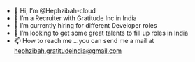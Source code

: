 - 👋 Hi, I’m @Hephzibah-cloud
- 👀 I’m a Recruiter with Gratitude Inc in India
- 🌱 I’m currently hiring for different Developer roles
- 💞️ I’m looking to get some great talents to fill up roles in India
- 📫 How to reach me ...you can send me a mail at hephzibah.gratitudeindia@gmail.com

<!---
Hephzibah-cloud/Hephzibah-cloud is a ✨ special ✨ repository because its `README.md` (this file) appears on your GitHub profile.
You can click the Preview link to take a look at your changes.
--->
